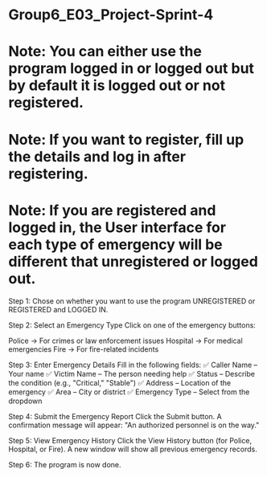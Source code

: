 # Group6_E03_Project-Sprint-4


# Note: You can either use the program logged in or logged out but by default it is logged out or not registered.
# Note: If you want to register, fill up the details and log in after registering.
# Note: If you are registered and logged in, the User interface for each type of emergency will be different that unregistered or logged out.

Step 1:
  Chose on whether you want to use the program UNREGISTERED or REGISTERED and LOGGED IN.

Step 2: Select an Emergency Type
  Click on one of the emergency buttons:

  Police → For crimes or law enforcement issues
  Hospital → For medical emergencies
  Fire → For fire-related incidents
  
Step 3: Enter Emergency Details
  Fill in the following fields:
  ✅ Caller Name – Your name
  ✅ Victim Name – The person needing help
  ✅ Status – Describe the condition (e.g., "Critical," "Stable")
  ✅ Address – Location of the emergency
  ✅ Area – City or district
  ✅ Emergency Type – Select from the dropdown

Step 4: Submit the Emergency Report
  Click the Submit button.
  A confirmation message will appear:
  "An authorized personnel is on the way."

Step 5: View Emergency History
  Click the View History button (for Police, Hospital, or Fire).
  A new window will show all previous emergency records.

Step 6:
  The program is now done.
